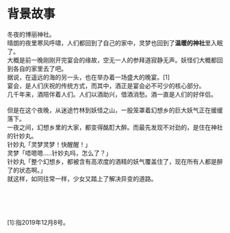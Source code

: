 # 背景故事
  冬夜的博丽神社。   
  晴朗的夜里寒风呼啸，人们都回到了自己的家中，灵梦也回到了**温暖的神社**里入眠了。   
  大概是前一晚刚刚开完宴会的缘故，空无一人的参拜道寂静无声。妖怪们大概都回到各自的家里去了吧。   
  据说，在遥远的海的另一头，也在举办着一场盛大的晚宴。[1]    
  宴会，是人们庆祝的传统方式，而其中，酒正是宴会必不可少的核心部分。    
  几千年来，酒陪伴着人们。人们以酒助兴，借酒消愁。酒一直是人们的好伴侣。    
  </br>
  但是在这个夜晚，从迷途竹林到妖怪之山，一股笼罩着幻想乡的巨大妖气正在缓缓落下。   
  一夜之间，幻想乡里的大家，都变得酩酊大醉。而最先发现不对劲的，是住在神社的针妙丸。  
      针妙丸「灵梦灵梦！快醒醒！」      
      灵梦「唔嗯嗯.....针妙丸吗，怎么了？」   
      针妙丸「整个幻想乡，都被含有高浓度的酒精的妖气覆盖住了，现在所有人都是醉了的状态啊。」     
  就这样，如同往常一样，少女又踏上了解决异变的道路。
      
      
    
  </br> </br> </br> </br> [1]:指2019年12月8号。
